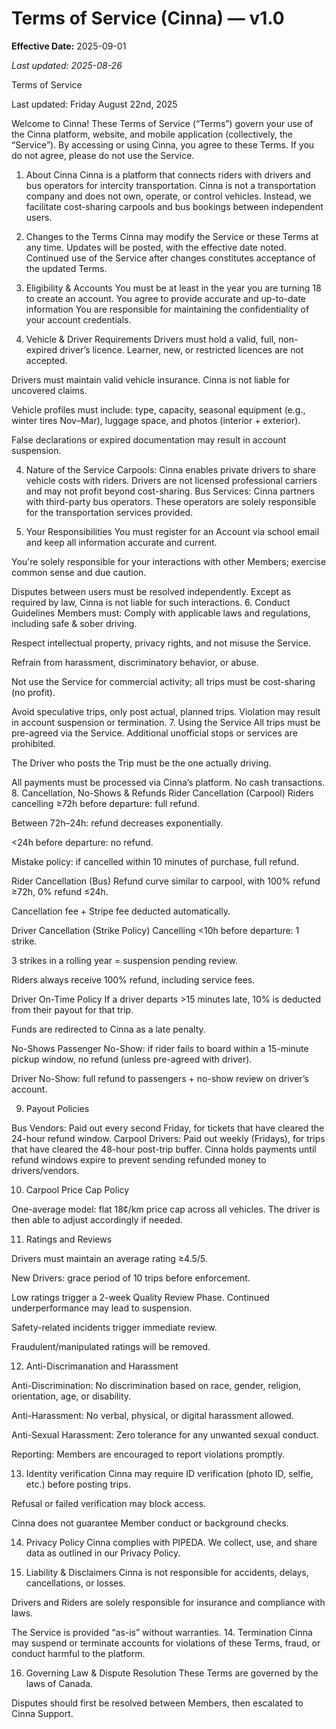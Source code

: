 # Terms of Service (Cinna) — v1.0

**Effective Date:** 2025-09-01

_Last updated: 2025-08-26_

Terms of Service

Last updated: Friday August 22nd, 2025


Welcome to Cinna! These Terms of Service (“Terms”) govern your use of the Cinna platform, website, and mobile application (collectively, the “Service”). By accessing or using Cinna, you agree to these Terms. If you do not agree, please do not use the Service.


1. About Cinna
Cinna is a platform that connects riders with drivers and bus operators for intercity transportation. Cinna is not a transportation company and does not own, operate, or control vehicles. Instead, we facilitate cost-sharing carpools and bus bookings between independent users.

2. Changes to the Terms
Cinna may modify the Service or these Terms at any time. Updates will be posted, with the effective date noted. Continued use of the Service after changes constitutes acceptance of the updated Terms.

3. Eligibility & Accounts
You must be at least in the year you are turning 18 to create an account.
You agree to provide accurate and up-to-date information
You are responsible for maintaining the confidentiality of your account credentials.
4. Vehicle & Driver Requirements
Drivers must hold a valid, full, non-expired driver’s licence. Learner, new, or restricted licences are not accepted.


Drivers must maintain valid vehicle insurance. Cinna is not liable for uncovered claims.


Vehicle profiles must include: type, capacity, seasonal equipment (e.g., winter tires Nov–Mar), luggage space, and photos (interior + exterior).


False declarations or expired documentation may result in account suspension.



4. Nature of the Service
Carpools: Cinna enables private drivers to share vehicle costs with riders. Drivers are not licensed professional carriers and may not profit beyond cost-sharing.
Bus Services: Cinna partners with third-party bus operators. These operators are solely responsible for the transportation services provided.

5. Your Responsibilities
You must register for an Account via school email and keep all information accurate and current.


You're solely responsible for your interactions with other Members; exercise common sense and due caution.


Disputes between users must be resolved independently. Except as required by law, Cinna is not liable for such interactions.
6. Conduct Guidelines
Members must:
Comply with applicable laws and regulations, including safe & sober driving.


Respect intellectual property, privacy rights, and not misuse the Service.


Refrain from harassment, discriminatory behavior, or abuse.


Not use the Service for commercial activity; all trips must be cost-sharing (no profit).


Avoid speculative trips, only post actual, planned trips. Violation may result in account suspension or termination.
7. Using the Service
All trips must be pre-agreed via the Service. Additional unofficial stops or services are prohibited.


The Driver who posts the Trip must be the one actually driving.


All payments must be processed via Cinna’s platform. No cash transactions.
8. Cancellation, No-Shows & Refunds
Rider Cancellation (Carpool)
Riders cancelling ≥72h before departure: full refund.


Between 72h–24h: refund decreases exponentially.


<24h before departure: no refund.


Mistake policy: if cancelled within 10 minutes of purchase, full refund.


Rider Cancellation (Bus)
Refund curve similar to carpool, with 100% refund ≥72h, 0% refund ≤24h.


Cancellation fee + Stripe fee deducted automatically.


Driver Cancellation (Strike Policy)
Cancelling <10h before departure: 1 strike.


3 strikes in a rolling year = suspension pending review.


Riders always receive 100% refund, including service fees.


Driver On-Time Policy
If a driver departs >15 minutes late, 10% is deducted from their payout for that trip.


Funds are redirected to Cinna as a late penalty.


No-Shows
Passenger No-Show: if rider fails to board within a 15-minute pickup window, no refund (unless pre-agreed with driver).


Driver No-Show: full refund to passengers + no-show review on driver’s account.


9. Payout Policies

Bus Vendors: Paid out every second Friday, for tickets that have cleared the 24-hour refund window.
Carpool Drivers: Paid out weekly (Fridays), for trips that have cleared the 48-hour post-trip buffer.
Cinna holds payments until refund windows expire to prevent sending refunded money to drivers/vendors.

10. Carpool Price Cap Policy

One-average model: flat 18¢/km price cap across all vehicles.
The driver is then able to adjust accordingly if needed.


11. Ratings and Reviews

Drivers must maintain an average rating ≥4.5/5.


New Drivers: grace period of 10 trips before enforcement.


Low ratings trigger a 2-week Quality Review Phase. Continued underperformance may lead to suspension.


Safety-related incidents trigger immediate review.


Fraudulent/manipulated ratings will be removed.

12. Anti-Discrimanation and Harassment 

Anti-Discrimination: No discrimination based on race, gender, religion, orientation, age, or disability.


Anti-Harassment: No verbal, physical, or digital harassment allowed.


Anti-Sexual Harassment: Zero tolerance for any unwanted sexual conduct.


Reporting: Members are encouraged to report violations promptly.




13. Identity verification 
Cinna may require ID verification (photo ID, selfie, etc.) before posting trips.


Refusal or failed verification may block access.


Cinna does not guarantee Member conduct or background checks.

14. Privacy Policy 
Cinna complies with PIPEDA. We collect, use, and share data as outlined in our Privacy Policy.


15. Liability & Disclaimers
Cinna is not responsible for accidents, delays, cancellations, or losses.


Drivers and Riders are solely responsible for insurance and compliance with laws.


The Service is provided “as-is” without warranties.
14. Termination
Cinna may suspend or terminate accounts for violations of these Terms, fraud, or conduct harmful to the platform.


16. Governing Law & Dispute Resolution
These Terms are governed by the laws of Canada.


Disputes should first be resolved between Members, then escalated to Cinna Support.


